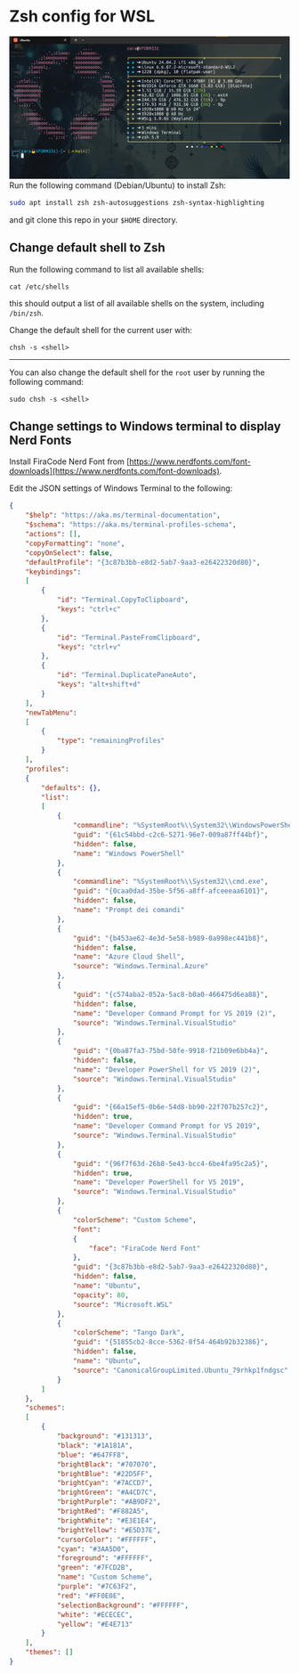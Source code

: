 # Zsh config for WSL
![Example screenshot](example.png)
Run the following command (Debian/Ubuntu) to install Zsh:
```bash
sudo apt install zsh zsh-autosuggestions zsh-syntax-highlighting
```
and git clone this repo in your `$HOME` directory.

## Change default shell to Zsh
Run the following command to list all available shells:
```
cat /etc/shells
```
this should output a list of all available shells on the system, including `/bin/zsh`.

Change the default shell for the current user with:
```
chsh -s <shell>
```
---
You can also change the default shell for the `root` user by running the following command:
```
sudo chsh -s <shell>
```
## Change settings to Windows terminal to display Nerd Fonts
Install FiraCode Nerd Font from [https://www.nerdfonts.com/font-downloads](https://www.nerdfonts.com/font-downloads).

Edit the JSON settings of Windows Terminal to the following:

```JSON
{
    "$help": "https://aka.ms/terminal-documentation",
    "$schema": "https://aka.ms/terminal-profiles-schema",
    "actions": [],
    "copyFormatting": "none",
    "copyOnSelect": false,
    "defaultProfile": "{3c87b3bb-e8d2-5ab7-9aa3-e26422320d80}",
    "keybindings": 
    [
        {
            "id": "Terminal.CopyToClipboard",
            "keys": "ctrl+c"
        },
        {
            "id": "Terminal.PasteFromClipboard",
            "keys": "ctrl+v"
        },
        {
            "id": "Terminal.DuplicatePaneAuto",
            "keys": "alt+shift+d"
        }
    ],
    "newTabMenu": 
    [
        {
            "type": "remainingProfiles"
        }
    ],
    "profiles": 
    {
        "defaults": {},
        "list": 
        [
            {
                "commandline": "%SystemRoot%\\System32\\WindowsPowerShell\\v1.0\\powershell.exe",
                "guid": "{61c54bbd-c2c6-5271-96e7-009a87ff44bf}",
                "hidden": false,
                "name": "Windows PowerShell"
            },
            {
                "commandline": "%SystemRoot%\\System32\\cmd.exe",
                "guid": "{0caa0dad-35be-5f56-a8ff-afceeeaa6101}",
                "hidden": false,
                "name": "Prompt dei comandi"
            },
            {
                "guid": "{b453ae62-4e3d-5e58-b989-0a998ec441b8}",
                "hidden": false,
                "name": "Azure Cloud Shell",
                "source": "Windows.Terminal.Azure"
            },
            {
                "guid": "{c574aba2-052a-5ac8-b0a0-466475d6ea88}",
                "hidden": false,
                "name": "Developer Command Prompt for VS 2019 (2)",
                "source": "Windows.Terminal.VisualStudio"
            },
            {
                "guid": "{0ba87fa3-75bd-50fe-9918-f21b09e6bb4a}",
                "hidden": false,
                "name": "Developer PowerShell for VS 2019 (2)",
                "source": "Windows.Terminal.VisualStudio"
            },
            {
                "guid": "{66a15ef5-0b6e-54d8-bb90-22f707b257c2}",
                "hidden": true,
                "name": "Developer Command Prompt for VS 2019",
                "source": "Windows.Terminal.VisualStudio"
            },
            {
                "guid": "{96f7f63d-26b8-5e43-bcc4-6be4fa95c2a5}",
                "hidden": true,
                "name": "Developer PowerShell for VS 2019",
                "source": "Windows.Terminal.VisualStudio"
            },
            {
                "colorScheme": "Custom Scheme",
                "font": 
                {
                    "face": "FiraCode Nerd Font"
                },
                "guid": "{3c87b3bb-e8d2-5ab7-9aa3-e26422320d80}",
                "hidden": false,
                "name": "Ubuntu",
                "opacity": 80,
                "source": "Microsoft.WSL"
            },
            {
                "colorScheme": "Tango Dark",
                "guid": "{51855cb2-8cce-5362-8f54-464b92b32386}",
                "hidden": false,
                "name": "Ubuntu",
                "source": "CanonicalGroupLimited.Ubuntu_79rhkp1fndgsc"
            }
        ]
    },
    "schemes": 
    [
        {
            "background": "#131313",
            "black": "#1A181A",
            "blue": "#647FF8",
            "brightBlack": "#707070",
            "brightBlue": "#22D5FF",
            "brightCyan": "#7ACCD7",
            "brightGreen": "#A4CD7C",
            "brightPurple": "#AB9DF2",
            "brightRed": "#F882A5",
            "brightWhite": "#E3E1E4",
            "brightYellow": "#E5D37E",
            "cursorColor": "#FFFFFF",
            "cyan": "#3AA5D0",
            "foreground": "#FFFFFF",
            "green": "#7FCD2B",
            "name": "Custom Scheme",
            "purple": "#7C63F2",
            "red": "#FF0E0E",
            "selectionBackground": "#FFFFFF",
            "white": "#ECECEC",
            "yellow": "#E4E713"
        }
    ],
    "themes": []
}
```
